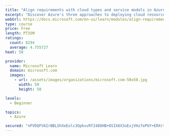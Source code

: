 ```yaml
---
title: "Align requirements with cloud types and service models in Azure"
excerpt: "Discover Azure's three approaches to deploying cloud resources -- public, private, and hybrid -- and learn the difference each makes in your Azure services."
webUrl: https://docs.microsoft.com/en-us/learn/modules/align-requirements-in-azure/
type: course
price: Free
length: PT35M
ratings:
  count: 8294
  average: 4.755727
heat: 58

provider:
  name: Microsoft Learn
  domain: microsoft.com
  images:
    - url: /assets/images/organizations/microsoft.com-50x50.jpg
      width: 50
      height: 50

levels:
  - Beginner

topics:
  - Azure

secured: "nPVDQFVAIrBBLShXeEolc3OpkvvRf248OHB+OSIX6X3oExjVHz7ePUY+ERXrtXqXjqJz1J0GGC/Ug/xPxekkLb7bPVPDwRDAJ2ikEDL75711qEe4laLbVVjqfZqED0yqFTOE3jB4WzMfHXBGhC0D5f1XRQrNq77f2pI0jMcTTZgnVH9qC11xK6ZGO5RbKYpgK6gH3V+Bj9/AE1cJSaZbflLzKW6mzi/IG9FkEm4KhbUVtlLVFTCzEEnBGT63q9FYEpzQWCSxxTOhSqyG+Jawrw3vwpSOKrGKU0DRn5ULwlfcKnMWHwA8XjlA6k3NKK12EkWwn+AknMKxQARXm8ME3D9zmkCeeOChkGRI6vj5UpA2CWIKFzB4t/wjOlRaB8ml1byn8gtOU+QtxqffQqar7Xscckb6FVRge9bIGCJBn3Y=;EmPWk+yi0RZ5sUs1lhQLOg=="
---
```


